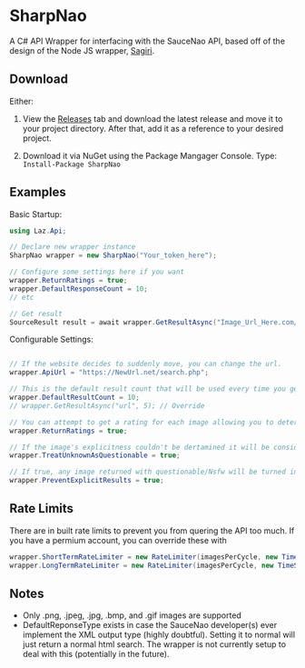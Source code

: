 # SharpNao
A C# API Wrapper for interfacing with the SauceNao API, based off of the design of the Node JS wrapper, [Sagiri](https://github.com/ClarityCafe/Sagiri).

## Download
Either:

1. View the [Releases](https://github.com/LazDisco/SharpNao/releases) tab and download the latest release and move it to your project
   directory. After that, add it as a reference to your desired project.

2. Download it via NuGet using the Package Mangager Console. Type:  ``` Install-Package SharpNao```

## Examples

Basic Startup:
```cs
using Laz.Api;

// Declare new wrapper instance
SharpNao wrapper = new SharpNao("Your_token_here");

// Configure some settings here if you want
wrapper.ReturnRatings = true;
wrapper.DefaultResponseCount = 10;
// etc

// Get result
SourceResult result = await wrapper.GetResultAsync("Image_Url_Here.com/thing.png");
```

Configurable Settings:
```cs

// If the website decides to suddenly move, you can change the url.
wrapper.ApiUrl = "https://NewUrl.net/search.php";

// This is the default result count that will be used every time you get an image source, unless you override it when using the function.
wrapper.DefaultResultCount = 10;
// wrapper.GetResultAsync("url", 5); // Override

// You can attempt to get a rating for each image allowing you to determain whether the image is explicit or not.
wrapper.ReturnRatings = true;

// If the image's explicitness couldn't be dertamined it will be considered unknown. This settings will cause all unknown values to be returned as Questionable.
wrapper.TreatUnknownAsQuestionable = true;

// If true, any image returned with questionable/Nsfw will be turned into null. This opens the possibility of an array of all null values being returned.
wrapper.PreventExplicitResults = true;

```

## Rate Limits
There are in built rate limits to prevent you from quering the API too much. If you have a permium account, you can override these with
```cs
wrapper.ShortTermRateLimiter = new RateLimiter(imagesPerCycle, new TimeSpan(hours, mins, seconds));
wrapper.LongTermRateLimiter = new RateLimiter(imagesPerCycle, new TimeSpan(hours, mins, seconds));
```


## Notes
- Only .png, .jpeg, .jpg, .bmp, and .gif images are supported
- DefaultReponseType exists in case the SauceNao developer(s) ever implement the XML output type (highly doubtful).
  Setting it to normal will just return a normal html search. The wrapper is not currently setup to deal with this (potentially in the future).
  
